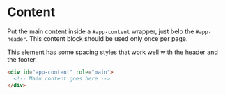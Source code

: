 # Content

Put the main content inside a `#app-content` wrapper, just belo the `#app-header`. This content block should be used only once per page.

This element has some spacing styles that work well with the header and the footer.

```html
<div id="app-content" role="main">
  <!-- Main content goes here -->
</div>
```